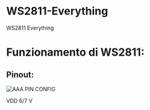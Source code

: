 # WS2811-Everything
WS2811 Everything 

# Funzionamento di WS2811:
## Pinout:
![AAA PIN CONFIG](https://user-images.githubusercontent.com/82780678/224062531-1a2fe98d-bcb5-4d32-b338-7d3418014516.png)  

VDD 6/7 V
